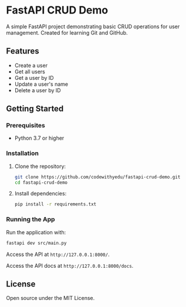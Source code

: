 # FastAPI CRUD Demo

A simple FastAPI project demonstrating basic CRUD operations for user management. Created for learning Git and GitHub.

## Features

- Create a user
- Get all users
- Get a user by ID
- Update a user's name
- Delete a user by ID

## Getting Started

### Prerequisites

- Python 3.7 or higher

### Installation

1. Clone the repository:

   ```bash
   git clone https://github.com/codewithyedu/fastapi-crud-demo.git
   cd fastapi-crud-demo
   ```

2. Install dependencies:
   ```bash
   pip install -r requirements.txt
   ```

### Running the App

Run the application with:

```bash
fastapi dev src/main.py
```

Access the API at `http://127.0.0.1:8000/`.

Access the API docs at `http://127.0.0.1:8000/docs`.

## License

Open source under the MIT License.

